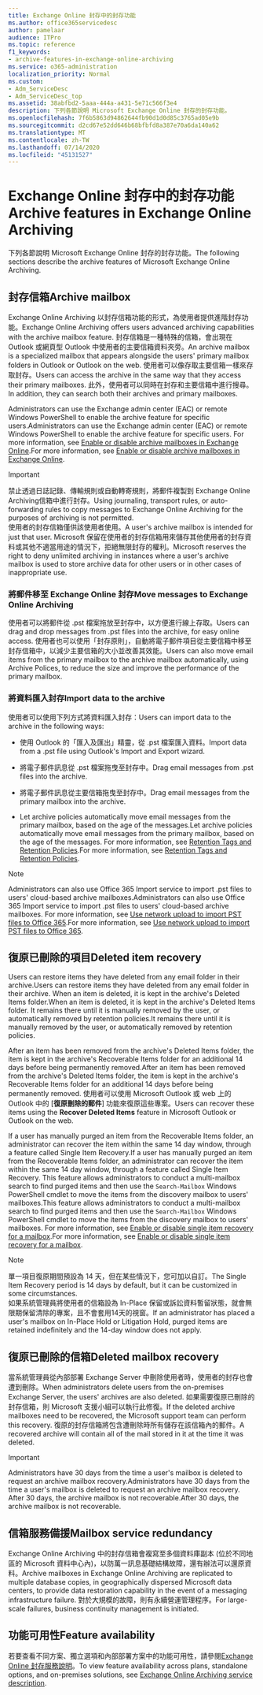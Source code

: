 ```yaml
---
title: Exchange Online 封存中的封存功能
ms.author: office365servicedesc
author: pamelaar
audience: ITPro
ms.topic: reference
f1_keywords:
- archive-features-in-exchange-online-archiving
ms.service: o365-administration
localization_priority: Normal
ms.custom:
- Adm_ServiceDesc
- Adm_ServiceDesc_top
ms.assetid: 38abfbd2-5aaa-444a-a431-5e71c566f3e4
description: 下列各節說明 Microsoft Exchange Online 封存的封存功能。
ms.openlocfilehash: 7f6b5863d94862644fb90d1d0d85c3765ad05e9b
ms.sourcegitcommit: d2cd67e52dd646b68bfbfd8a387e70a6da140a62
ms.translationtype: MT
ms.contentlocale: zh-TW
ms.lasthandoff: 07/14/2020
ms.locfileid: "45131527"
---
```

# <a name="archive-features-in-exchange-online-archiving"></a><span data-ttu-id="f1e29-103">Exchange Online 封存中的封存功能</span><span class="sxs-lookup"><span data-stu-id="f1e29-103">Archive features in Exchange Online Archiving</span></span>

<span data-ttu-id="f1e29-104">下列各節說明 Microsoft Exchange Online 封存的封存功能。</span><span class="sxs-lookup"><span data-stu-id="f1e29-104">The following sections describe the archive features of Microsoft Exchange Online Archiving.</span></span>
  
## <a name="archive-mailbox"></a><span data-ttu-id="f1e29-105">封存信箱</span><span class="sxs-lookup"><span data-stu-id="f1e29-105">Archive mailbox</span></span>

<span data-ttu-id="f1e29-106">Exchange Online Archiving 以封存信箱功能的形式，為使用者提供進階封存功能。</span><span class="sxs-lookup"><span data-stu-id="f1e29-106">Exchange Online Archiving offers users advanced archiving capabilities with the archive mailbox feature.</span></span> <span data-ttu-id="f1e29-107">封存信箱是一種特殊的信箱，會出現在 Outlook 或網頁型 Outlook 中使用者的主要信箱資料夾旁。</span><span class="sxs-lookup"><span data-stu-id="f1e29-107">An archive mailbox is a specialized mailbox that appears alongside the users' primary mailbox folders in Outlook or Outlook on the web.</span></span> <span data-ttu-id="f1e29-108">使用者可以像存取主要信箱一樣來存取封存。</span><span class="sxs-lookup"><span data-stu-id="f1e29-108">Users can access the archive in the same way that they access their primary mailboxes.</span></span> <span data-ttu-id="f1e29-109">此外，使用者可以同時在封存和主要信箱中進行搜尋。</span><span class="sxs-lookup"><span data-stu-id="f1e29-109">In addition, they can search both their archives and primary mailboxes.</span></span>
  
<span data-ttu-id="f1e29-110">Administrators can use the Exchange admin center (EAC) or remote Windows PowerShell to enable the archive feature for specific users.</span><span class="sxs-lookup"><span data-stu-id="f1e29-110">Administrators can use the Exchange admin center (EAC) or remote Windows PowerShell to enable the archive feature for specific users.</span></span> <span data-ttu-id="f1e29-111">For more information, see [Enable or disable archive mailboxes in Exchange Online](https://docs.microsoft.com/office365/securitycompliance/enable-archive-mailboxes).</span><span class="sxs-lookup"><span data-stu-id="f1e29-111">For more information, see [Enable or disable archive mailboxes in Exchange Online](https://docs.microsoft.com/office365/securitycompliance/enable-archive-mailboxes).</span></span>
  
> [!IMPORTANT]
>  <span data-ttu-id="f1e29-112">禁止透過日誌記錄、傳輸規則或自動轉寄規則，將郵件複製到 Exchange Online Archiving信箱中進行封存。</span><span class="sxs-lookup"><span data-stu-id="f1e29-112">Using journaling, transport rules, or auto-forwarding rules to copy messages to Exchange Online Archiving for the purposes of archiving is not permitted.</span></span> <br/>
>  <span data-ttu-id="f1e29-113">使用者的封存信箱僅供該使用者使用。</span><span class="sxs-lookup"><span data-stu-id="f1e29-113">A user's archive mailbox is intended for just that user.</span></span> <span data-ttu-id="f1e29-114">Microsoft 保留在使用者的封存信箱用來儲存其他使用者的封存資料或其他不適當用途的情況下，拒絕無限封存的權利。</span><span class="sxs-lookup"><span data-stu-id="f1e29-114">Microsoft reserves the right to deny unlimited archiving in instances where a user's archive mailbox is used to store archive data for other users or in other cases of inappropriate use.</span></span>
  
### <a name="move-messages-to-exchange-online-archiving"></a><span data-ttu-id="f1e29-115">將郵件移至 Exchange Online 封存</span><span class="sxs-lookup"><span data-stu-id="f1e29-115">Move messages to Exchange Online Archiving</span></span>

<span data-ttu-id="f1e29-116">使用者可以將郵件從 .pst 檔案拖放至封存中，以方便進行線上存取。</span><span class="sxs-lookup"><span data-stu-id="f1e29-116">Users can drag and drop messages from .pst files into the archive, for easy online access.</span></span> <span data-ttu-id="f1e29-117">使用者也可以使用「封存原則」，自動將電子郵件項目從主要信箱中移至封存信箱中，以減少主要信箱的大小並改善其效能。</span><span class="sxs-lookup"><span data-stu-id="f1e29-117">Users can also move email items from the primary mailbox to the archive mailbox automatically, using Archive Polices, to reduce the size and improve the performance of the primary mailbox.</span></span> 
  
### <a name="import-data-to-the-archive"></a><span data-ttu-id="f1e29-118">將資料匯入封存</span><span class="sxs-lookup"><span data-stu-id="f1e29-118">Import data to the archive</span></span>

<span data-ttu-id="f1e29-119">使用者可以使用下列方式將資料匯入封存：</span><span class="sxs-lookup"><span data-stu-id="f1e29-119">Users can import data to the archive in the following ways:</span></span>
  
- <span data-ttu-id="f1e29-120">使用 Outlook 的「匯入及匯出」精靈，從 .pst 檔案匯入資料。</span><span class="sxs-lookup"><span data-stu-id="f1e29-120">Import data from a .pst file using Outlook's Import and Export wizard.</span></span>
    
- <span data-ttu-id="f1e29-121">將電子郵件訊息從 .pst 檔案拖曳至封存中。</span><span class="sxs-lookup"><span data-stu-id="f1e29-121">Drag email messages from .pst files into the archive.</span></span>
    
- <span data-ttu-id="f1e29-122">將電子郵件訊息從主要信箱拖曳至封存中。</span><span class="sxs-lookup"><span data-stu-id="f1e29-122">Drag email messages from the primary mailbox into the archive.</span></span>
    
- <span data-ttu-id="f1e29-123">Let archive policies automatically move email messages from the primary mailbox, based on the age of the messages.</span><span class="sxs-lookup"><span data-stu-id="f1e29-123">Let archive policies automatically move email messages from the primary mailbox, based on the age of the messages.</span></span> <span data-ttu-id="f1e29-124">For more information, see [Retention Tags and Retention Policies](https://docs.microsoft.com/Exchange/policy-and-compliance/mrm/retention-tags-and-retention-policies).</span><span class="sxs-lookup"><span data-stu-id="f1e29-124">For more information, see [Retention Tags and Retention Policies](https://docs.microsoft.com/Exchange/policy-and-compliance/mrm/retention-tags-and-retention-policies).</span></span>
    
> [!NOTE]
> <span data-ttu-id="f1e29-125">Administrators can also use Office 365 Import service to import .pst files to users' cloud-based archive mailboxes.</span><span class="sxs-lookup"><span data-stu-id="f1e29-125">Administrators can also use Office 365 Import service to import .pst files to users' cloud-based archive mailboxes.</span></span> <span data-ttu-id="f1e29-126">For more information, see [Use network upload to import PST files to Office 365](https://docs.microsoft.com/office365/securitycompliance/use-network-upload-to-import-pst-files).</span><span class="sxs-lookup"><span data-stu-id="f1e29-126">For more information, see [Use network upload to import PST files to Office 365](https://docs.microsoft.com/office365/securitycompliance/use-network-upload-to-import-pst-files).</span></span> 
  
## <a name="deleted-item-recovery"></a><span data-ttu-id="f1e29-127">復原已刪除的項目</span><span class="sxs-lookup"><span data-stu-id="f1e29-127">Deleted item recovery</span></span>

<span data-ttu-id="f1e29-128">Users can restore items they have deleted from any email folder in their archive.</span><span class="sxs-lookup"><span data-stu-id="f1e29-128">Users can restore items they have deleted from any email folder in their archive.</span></span> <span data-ttu-id="f1e29-129">When an item is deleted, it is kept in the archive's Deleted Items folder.</span><span class="sxs-lookup"><span data-stu-id="f1e29-129">When an item is deleted, it is kept in the archive's Deleted Items folder.</span></span> <span data-ttu-id="f1e29-130">It remains there until it is manually removed by the user, or automatically removed by retention policies.</span><span class="sxs-lookup"><span data-stu-id="f1e29-130">It remains there until it is manually removed by the user, or automatically removed by retention policies.</span></span>
  
<span data-ttu-id="f1e29-131">After an item has been removed from the archive's Deleted Items folder, the item is kept in the archive's Recoverable Items folder for an additional 14 days before being permanently removed.</span><span class="sxs-lookup"><span data-stu-id="f1e29-131">After an item has been removed from the archive's Deleted Items folder, the item is kept in the archive's Recoverable Items folder for an additional 14 days before being permanently removed.</span></span> <span data-ttu-id="f1e29-132">使用者可以使用 Microsoft Outlook 或 web 上的 Outlook 中的 [**復原刪除的郵件**] 功能來復原這些專案。</span><span class="sxs-lookup"><span data-stu-id="f1e29-132">Users can recover these items using the **Recover Deleted Items** feature in Microsoft Outlook or Outlook on the web.</span></span> 
  
<span data-ttu-id="f1e29-133">If a user has manually purged an item from the Recoverable Items folder, an administrator can recover the item within the same 14 day window, through a feature called Single Item Recovery.</span><span class="sxs-lookup"><span data-stu-id="f1e29-133">If a user has manually purged an item from the Recoverable Items folder, an administrator can recover the item within the same 14 day window, through a feature called Single Item Recovery.</span></span> <span data-ttu-id="f1e29-134">This feature allows administrators to conduct a multi-mailbox search to find purged items and then use the  `Search-Mailbox` Windows PowerShell cmdlet to move the items from the discovery mailbox to users' mailboxes.</span><span class="sxs-lookup"><span data-stu-id="f1e29-134">This feature allows administrators to conduct a multi-mailbox search to find purged items and then use the  `Search-Mailbox` Windows PowerShell cmdlet to move the items from the discovery mailbox to users' mailboxes.</span></span> <span data-ttu-id="f1e29-135">For more information, see [Enable or disable single item recovery for a mailbox](https://docs.microsoft.com/office365/securitycompliance/use-network-upload-to-import-pst-files).</span><span class="sxs-lookup"><span data-stu-id="f1e29-135">For more information, see [Enable or disable single item recovery for a mailbox](https://docs.microsoft.com/office365/securitycompliance/use-network-upload-to-import-pst-files).</span></span>
  
> [!NOTE]
>  <span data-ttu-id="f1e29-136">單一項目復原期間預設為 14 天，但在某些情況下，您可加以自訂。</span><span class="sxs-lookup"><span data-stu-id="f1e29-136">The Single Item Recovery period is 14 days by default, but it can be customized in some circumstances.</span></span> <br/>
>  <span data-ttu-id="f1e29-137">如果系統管理員將使用者的信箱設為 In-Place 保留或訴訟資料暫留狀態，就會無限期保留清除的專案，且不會套用14天的視窗。</span><span class="sxs-lookup"><span data-stu-id="f1e29-137">If an administrator has placed a user's mailbox on In-Place Hold or Litigation Hold, purged items are retained indefinitely and the 14-day window does not apply.</span></span> 
  
## <a name="deleted-mailbox-recovery"></a><span data-ttu-id="f1e29-138">復原已刪除的信箱</span><span class="sxs-lookup"><span data-stu-id="f1e29-138">Deleted mailbox recovery</span></span>

<span data-ttu-id="f1e29-139">當系統管理員從內部部署 Exchange Server 中刪除使用者時，使用者的封存也會遭到刪除。</span><span class="sxs-lookup"><span data-stu-id="f1e29-139">When administrators delete users from the on-premises Exchange Server, the users' archives are also deleted.</span></span> <span data-ttu-id="f1e29-140">如果需要復原已刪除的封存信箱，則 Microsoft 支援小組可以執行此修復。</span><span class="sxs-lookup"><span data-stu-id="f1e29-140">If the deleted archive mailboxes need to be recovered, the Microsoft support team can perform this recovery.</span></span> <span data-ttu-id="f1e29-141">復原的封存信箱將包含遭刪除時所有儲存在該信箱內的郵件。</span><span class="sxs-lookup"><span data-stu-id="f1e29-141">A recovered archive will contain all of the mail stored in it at the time it was deleted.</span></span>
  
> [!IMPORTANT]
> <span data-ttu-id="f1e29-142">Administrators have 30 days from the time a user's mailbox is deleted to request an archive mailbox recovery.</span><span class="sxs-lookup"><span data-stu-id="f1e29-142">Administrators have 30 days from the time a user's mailbox is deleted to request an archive mailbox recovery.</span></span> <span data-ttu-id="f1e29-143">After 30 days, the archive mailbox is not recoverable.</span><span class="sxs-lookup"><span data-stu-id="f1e29-143">After 30 days, the archive mailbox is not recoverable.</span></span> 
  
## <a name="mailbox-service-redundancy"></a><span data-ttu-id="f1e29-144">信箱服務備援</span><span class="sxs-lookup"><span data-stu-id="f1e29-144">Mailbox service redundancy</span></span>

<span data-ttu-id="f1e29-145">Exchange Online Archiving 中的封存信箱會複寫至多個資料庫副本 (位於不同地區的 Microsoft 資料中心內)，以防萬一訊息基礎結構故障，還有辦法可以還原資料。</span><span class="sxs-lookup"><span data-stu-id="f1e29-145">Archive mailboxes in Exchange Online Archiving are replicated to multiple database copies, in geographically dispersed Microsoft data centers, to provide data restoration capability in the event of a messaging infrastructure failure.</span></span> <span data-ttu-id="f1e29-146">對於大規模的故障，則有永續營運管理程序。</span><span class="sxs-lookup"><span data-stu-id="f1e29-146">For large-scale failures, business continuity management is initiated.</span></span> 
  
## <a name="feature-availability"></a><span data-ttu-id="f1e29-147">功能可用性</span><span class="sxs-lookup"><span data-stu-id="f1e29-147">Feature availability</span></span>

<span data-ttu-id="f1e29-148">若要查看不同方案、獨立選項和內部部署方案中的功能可用性，請參閱[Exchange Online 封存服務說明](exchange-online-archiving-service-description.md)。</span><span class="sxs-lookup"><span data-stu-id="f1e29-148">To view feature availability across plans, standalone options, and on-premises solutions, see [Exchange Online Archiving service description](exchange-online-archiving-service-description.md).</span></span>
  
